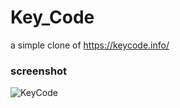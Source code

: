 # Key_Code
a simple clone of https://keycode.info/ 

### screenshot
![KeyCode](https://user-images.githubusercontent.com/72988903/144480208-1872d0d7-530a-47b6-9184-f52f813acd06.gif)
